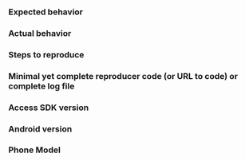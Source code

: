 ### Expected behavior

### Actual behavior

### Steps to reproduce

### Minimal yet complete reproducer code (or URL to code) or complete log file

### Access SDK version

### Android version

### Phone Model
